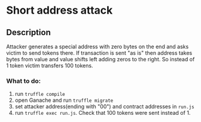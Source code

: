 # Short address attack

## Description

Attacker generates a special address with zero bytes on the end and asks victim to send tokens there. If transaction is sent "as is" then address takes bytes from value and value shifts left adding zeros to the right. So instead of 1 token victim transfers 100 tokens.

### What to do:

1. run `truffle compile`
2. open Ganache and run `truffle migrate`
3. set attacker address(ending with "00") and contract addresses in `run.js`
4. run `truffle exec run.js`. Check that 100 tokens were sent instead of 1.